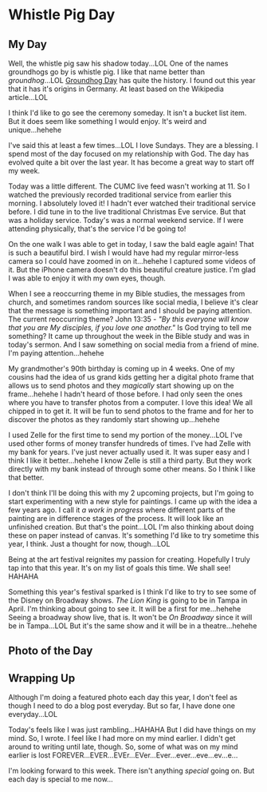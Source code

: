 # Whistle Pig Day

## My Day

Well, the whistle pig saw his shadow today...LOL One of the names groundhogs go by is whistle pig. I like that name better than *groundhog*...LOL [Groundhog Day](https://en.wikipedia.org/wiki/Groundhog_Day) has quite the history. I found out this year that it has it's origins in Germany. At least based on the Wikipedia article...LOL

I think I'd like to go see the ceremony someday. It isn't a bucket list item. But it does seem like something I would enjoy. It's weird and unique...hehehe

I've said this at least a few times...LOL I love Sundays. They are a blessing. I spend most of the day focused on my relationship with God. The day has evolved quite a bit over the last year. It has become a great way to start off my week.

Today was a little different. The CUMC live feed wasn't working at 11. So I watched the previously recorded traditional service from earlier this morning. I absolutely loved it! I hadn't ever watched their traditional service before. I did tune in to the live traditional Christmas Eve service. But that was a holiday service. Today's was a normal weekend service. If I were attending physically, that's the service I'd be going to!

On the one walk I was able to get in today, I saw the bald eagle again! That is such a beautiful bird. I wish I would have had my regular mirror-less camera so I could have zoomed in on it...hehehe I captured some videos of it. But the iPhone camera doesn't do this beautiful creature justice. I'm glad I was able to enjoy it with my own eyes, though.

When I see a reoccurring theme in my Bible studies, the messages from church, and sometimes random sources like social media, I believe it's clear that the message is something important and I should be paying attention. The current reoccurring theme? John 13:35 - *"By this everyone will know that you are My disciples, if you love one another."* Is God trying to tell me something? It came up throughout the week in the Bible study and was in today's sermon. And I saw something on social media from a friend of mine. I'm paying attention...hehehe

My grandmother's 90th birthday is coming up in 4 weeks. One of my cousins had the idea of us grand kids getting her a digital photo frame that allows us to send photos and they *magically* start showing up on the frame...hehehe I hadn't heard of those before. I had only seen the ones where you have to transfer photos from a computer. I love this idea! We all chipped in to get it. It will be fun to send photos to the frame and for her to discover the photos as they randomly start showing up...hehehe

I used Zelle for the first time to send my portion of the money...LOL I've used other forms of money transfer hundreds of times. I've had Zelle with my bank for years. I've just never actually used it. It was super easy and I think I like it better...hehehe I know Zelle is still a third party. But they work directly with my bank instead of through some other means. So I think I like that better.

I don't think I'll be doing this with my 2 upcoming projects, but I'm going to start experimenting with a new style for paintings. I came up with the idea a few years ago. I call it *a work in progress* where different parts of the painting are in difference stages of the process. It will look like an unfinished creation. But that's the point...LOL I'm also thinking about doing these on paper instead of canvas. It's something I'd like to try sometime this year, I think. Just a thought for now, though...LOL

Being at the art festival reignites my passion for creating. Hopefully I truly tap into that this year. It's on my list of goals this time. We shall see! HAHAHA

Something this year's festival sparked is I think I'd like to try to see some of the Disney on Broadway shows. *The Lion King* is going to be in Tampa in April. I'm thinking about going to see it. It will be a first for me...hehehe Seeing a broadway show live, that is. It won't be *On Broadway* since it will be in Tampa...LOL But it's the same show and it will be in a theatre...hehehe

## Photo of the Day

<!--@include: ../../../photos/photo-a-day/2025/02/02.md{3,}-->

## Wrapping Up

Although I'm doing a featured photo each day this year, I don't feel as though I need to do a blog post everyday. But so far, I have done one everyday...LOL

Today's feels like I was just rambling...HAHAHA But I did have things on my mind. So, I wrote. I feel like I had more on my mind earlier. I didn't get around to writing until late, though. So, some of what was on my mind earlier is lost FOREVER...EVER...EVEr...EVer...Ever...ever...eve...ev...e...

I'm looking forward to this week. There isn't anything *special* going on. But each day is special to me now...